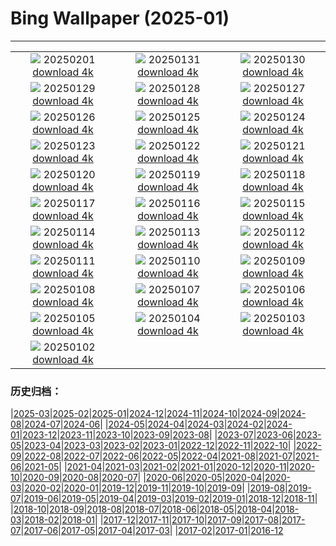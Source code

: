 # Bing Wallpaper (2025-01)
**************
| | | |
| :----: | :----: | :----: |
| ![](https://www.bing.com/th?id=OHR.FestungKonigsteinElbsandsteingebirge_IT-IT3107556613_1920x1080.jpg) 20250201 [download 4k](https://www.bing.com/th?id=OHR.FestungKonigsteinElbsandsteingebirge_IT-IT3107556613_UHD.jpg) | ![](https://www.bing.com/th?id=OHR.PlainsZebra_IT-IT2615421914_1920x1080.jpg) 20250131 [download 4k](https://www.bing.com/th?id=OHR.PlainsZebra_IT-IT2615421914_UHD.jpg) | ![](https://www.bing.com/th?id=OHR.OrdesaSpain_IT-IT2526212966_1920x1080.jpg) 20250130 [download 4k](https://www.bing.com/th?id=OHR.OrdesaSpain_IT-IT2526212966_UHD.jpg) |
| ![](https://www.bing.com/th?id=OHR.LunarDragon_IT-IT2211011304_1920x1080.jpg) 20250129 [download 4k](https://www.bing.com/th?id=OHR.LunarDragon_IT-IT2211011304_UHD.jpg) | ![](https://www.bing.com/th?id=OHR.Piedmont_IT-IT1689633679_1920x1080.jpg) 20250128 [download 4k](https://www.bing.com/th?id=OHR.Piedmont_IT-IT1689633679_UHD.jpg) | ![](https://www.bing.com/th?id=OHR.CanyonSnow_IT-IT1813827101_1920x1080.jpg) 20250127 [download 4k](https://www.bing.com/th?id=OHR.CanyonSnow_IT-IT1813827101_UHD.jpg) |
| ![](https://www.bing.com/th?id=OHR.FrostedBeech_IT-IT1757566579_1920x1080.jpg) 20250126 [download 4k](https://www.bing.com/th?id=OHR.FrostedBeech_IT-IT1757566579_UHD.jpg) | ![](https://www.bing.com/th?id=OHR.PortoSunset_IT-IT1632622830_1920x1080.jpg) 20250125 [download 4k](https://www.bing.com/th?id=OHR.PortoSunset_IT-IT1632622830_UHD.jpg) | ![](https://www.bing.com/th?id=OHR.IcelandGeyser_IT-IT1394965765_1920x1080.jpg) 20250124 [download 4k](https://www.bing.com/th?id=OHR.IcelandGeyser_IT-IT1394965765_UHD.jpg) |
| ![](https://www.bing.com/th?id=OHR.DeerValley_IT-IT9318398790_1920x1080.jpg) 20250123 [download 4k](https://www.bing.com/th?id=OHR.DeerValley_IT-IT9318398790_UHD.jpg) | ![](https://www.bing.com/th?id=OHR.PetraMonastery_IT-IT8921152499_1920x1080.jpg) 20250122 [download 4k](https://www.bing.com/th?id=OHR.PetraMonastery_IT-IT8921152499_UHD.jpg) | ![](https://www.bing.com/th?id=OHR.DutchSquirrel_IT-IT0079565716_1920x1080.jpg) 20250121 [download 4k](https://www.bing.com/th?id=OHR.DutchSquirrel_IT-IT0079565716_UHD.jpg) |
| ![](https://www.bing.com/th?id=OHR.CadizSpain_IT-IT4747642623_1920x1080.jpg) 20250120 [download 4k](https://www.bing.com/th?id=OHR.CadizSpain_IT-IT4747642623_UHD.jpg) | ![](https://www.bing.com/th?id=OHR.CortinaAmpezzo_IT-IT8151089763_1920x1080.jpg) 20250119 [download 4k](https://www.bing.com/th?id=OHR.CortinaAmpezzo_IT-IT8151089763_UHD.jpg) | ![](https://www.bing.com/th?id=OHR.WhiteSandsNP_IT-IT7416154003_1920x1080.jpg) 20250118 [download 4k](https://www.bing.com/th?id=OHR.WhiteSandsNP_IT-IT7416154003_UHD.jpg) |
| ![](https://www.bing.com/th?id=OHR.NapoliPizza_IT-IT7432865458_1920x1080.jpg) 20250117 [download 4k](https://www.bing.com/th?id=OHR.NapoliPizza_IT-IT7432865458_UHD.jpg) | ![](https://www.bing.com/th?id=OHR.PinnaclesPeaks_IT-IT7170476013_1920x1080.jpg) 20250116 [download 4k](https://www.bing.com/th?id=OHR.PinnaclesPeaks_IT-IT7170476013_UHD.jpg) | ![](https://www.bing.com/th?id=OHR.MuseumCourt_IT-IT0217909528_1920x1080.jpg) 20250115 [download 4k](https://www.bing.com/th?id=OHR.MuseumCourt_IT-IT0217909528_UHD.jpg) |
| ![](https://www.bing.com/th?id=OHR.NeptunesGrotto_IT-IT6948130051_1920x1080.jpg) 20250114 [download 4k](https://www.bing.com/th?id=OHR.NeptunesGrotto_IT-IT6948130051_UHD.jpg) | ![](https://www.bing.com/th?id=OHR.CoastalWales_IT-IT6663007380_1920x1080.jpg) 20250113 [download 4k](https://www.bing.com/th?id=OHR.CoastalWales_IT-IT6663007380_UHD.jpg) | ![](https://www.bing.com/th?id=OHR.CrescentTail_IT-IT6327285395_1920x1080.jpg) 20250112 [download 4k](https://www.bing.com/th?id=OHR.CrescentTail_IT-IT6327285395_UHD.jpg) |
| ![](https://www.bing.com/th?id=OHR.MeknesMorocco_IT-IT5907061739_1920x1080.jpg) 20250111 [download 4k](https://www.bing.com/th?id=OHR.MeknesMorocco_IT-IT5907061739_UHD.jpg) | ![](https://www.bing.com/th?id=OHR.BubbleLake_IT-IT6583176586_1920x1080.jpg) 20250110 [download 4k](https://www.bing.com/th?id=OHR.BubbleLake_IT-IT6583176586_UHD.jpg) | ![](https://www.bing.com/th?id=OHR.NamibiaDunes_IT-IT8256486695_1920x1080.jpg) 20250109 [download 4k](https://www.bing.com/th?id=OHR.NamibiaDunes_IT-IT8256486695_UHD.jpg) |
| ![](https://www.bing.com/th?id=OHR.GreatWallStairs_IT-IT6218183610_1920x1080.jpg) 20250108 [download 4k](https://www.bing.com/th?id=OHR.GreatWallStairs_IT-IT6218183610_UHD.jpg) | ![](https://www.bing.com/th?id=OHR.FestaTricoloreDolomites_IT-IT0168095926_1920x1080.jpg) 20250107 [download 4k](https://www.bing.com/th?id=OHR.FestaTricoloreDolomites_IT-IT0168095926_UHD.jpg) | ![](https://www.bing.com/th?id=OHR.RavennaBasilica_IT-IT9888465442_1920x1080.jpg) 20250106 [download 4k](https://www.bing.com/th?id=OHR.RavennaBasilica_IT-IT9888465442_UHD.jpg) |
| ![](https://www.bing.com/th?id=OHR.BouldersNZ_IT-IT9574087004_1920x1080.jpg) 20250105 [download 4k](https://www.bing.com/th?id=OHR.BouldersNZ_IT-IT9574087004_UHD.jpg) | ![](https://www.bing.com/th?id=OHR.VietnamFalls_IT-IT3525554686_1920x1080.jpg) 20250104 [download 4k](https://www.bing.com/th?id=OHR.VietnamFalls_IT-IT3525554686_UHD.jpg) | ![](https://www.bing.com/th?id=OHR.TolkienOxford_IT-IT9082436970_1920x1080.jpg) 20250103 [download 4k](https://www.bing.com/th?id=OHR.TolkienOxford_IT-IT9082436970_UHD.jpg) |
| ![](https://www.bing.com/th?id=OHR.ArdezSwitzerland_IT-IT8831023098_1920x1080.jpg) 20250102 [download 4k](https://www.bing.com/th?id=OHR.ArdezSwitzerland_IT-IT8831023098_UHD.jpg) |  |  |

### 历史归档：

|[2025-03](bing/2025-03/2025-03.md)|[2025-02](bing/2025-02/2025-02.md)|[2025-01](bing/2025-01/2025-01.md)|[2024-12](bing/2024-12/2024-12.md)|[2024-11](bing/2024-11/2024-11.md)|[2024-10](bing/2024-10/2024-10.md)|[2024-09](bing/2024-09/2024-09.md)|[2024-08](bing/2024-08/2024-08.md)|[2024-07](bing/2024-07/2024-07.md)|[2024-06](bing/2024-06/2024-06.md)|
|[2024-05](bing/2024-05/2024-05.md)|[2024-04](bing/2024-04/2024-04.md)|[2024-03](bing/2024-03/2024-03.md)|[2024-02](bing/2024-02/2024-02.md)|[2024-01](bing/2024-01/2024-01.md)|[2023-12](bing/2023-12/2023-12.md)|[2023-11](bing/2023-11/2023-11.md)|[2023-10](bing/2023-10/2023-10.md)|[2023-09](bing/2023-09/2023-09.md)|[2023-08](bing/2023-08/2023-08.md)|
|[2023-07](bing/2023-07/2023-07.md)|[2023-06](bing/2023-06/2023-06.md)|[2023-05](bing/2023-05/2023-05.md)|[2023-04](bing/2023-04/2023-04.md)|[2023-03](bing/2023-03/2023-03.md)|[2023-02](bing/2023-02/2023-02.md)|[2023-01](bing/2023-01/2023-01.md)|[2022-12](bing/2022-12/2022-12.md)|[2022-11](bing/2022-11/2022-11.md)|[2022-10](bing/2022-10/2022-10.md)|
|[2022-09](bing/2022-09/2022-09.md)|[2022-08](bing/2022-08/2022-08.md)|[2022-07](bing/2022-07/2022-07.md)|[2022-06](bing/2022-06/2022-06.md)|[2022-05](bing/2022-05/2022-05.md)|[2022-04](bing/2022-04/2022-04.md)|[2021-08](bing/2021-08/2021-08.md)|[2021-07](bing/2021-07/2021-07.md)|[2021-06](bing/2021-06/2021-06.md)|[2021-05](bing/2021-05/2021-05.md)|
|[2021-04](bing/2021-04/2021-04.md)|[2021-03](bing/2021-03/2021-03.md)|[2021-02](bing/2021-02/2021-02.md)|[2021-01](bing/2021-01/2021-01.md)|[2020-12](bing/2020-12/2020-12.md)|[2020-11](bing/2020-11/2020-11.md)|[2020-10](bing/2020-10/2020-10.md)|[2020-09](bing/2020-09/2020-09.md)|[2020-08](bing/2020-08/2020-08.md)|[2020-07](bing/2020-07/2020-07.md)|
|[2020-06](bing/2020-06/2020-06.md)|[2020-05](bing/2020-05/2020-05.md)|[2020-04](bing/2020-04/2020-04.md)|[2020-03](bing/2020-03/2020-03.md)|[2020-02](bing/2020-02/2020-02.md)|[2020-01](bing/2020-01/2020-01.md)|[2019-12](bing/2019-12/2019-12.md)|[2019-11](bing/2019-11/2019-11.md)|[2019-10](bing/2019-10/2019-10.md)|[2019-09](bing/2019-09/2019-09.md)|
|[2019-08](bing/2019-08/2019-08.md)|[2019-07](bing/2019-07/2019-07.md)|[2019-06](bing/2019-06/2019-06.md)|[2019-05](bing/2019-05/2019-05.md)|[2019-04](bing/2019-04/2019-04.md)|[2019-03](bing/2019-03/2019-03.md)|[2019-02](bing/2019-02/2019-02.md)|[2019-01](bing/2019-01/2019-01.md)|[2018-12](bing/2018-12/2018-12.md)|[2018-11](bing/2018-11/2018-11.md)|
|[2018-10](bing/2018-10/2018-10.md)|[2018-09](bing/2018-09/2018-09.md)|[2018-08](bing/2018-08/2018-08.md)|[2018-07](bing/2018-07/2018-07.md)|[2018-06](bing/2018-06/2018-06.md)|[2018-05](bing/2018-05/2018-05.md)|[2018-04](bing/2018-04/2018-04.md)|[2018-03](bing/2018-03/2018-03.md)|[2018-02](bing/2018-02/2018-02.md)|[2018-01](bing/2018-01/2018-01.md)|
|[2017-12](bing/2017-12/2017-12.md)|[2017-11](bing/2017-11/2017-11.md)|[2017-10](bing/2017-10/2017-10.md)|[2017-09](bing/2017-09/2017-09.md)|[2017-08](bing/2017-08/2017-08.md)|[2017-07](bing/2017-07/2017-07.md)|[2017-06](bing/2017-06/2017-06.md)|[2017-05](bing/2017-05/2017-05.md)|[2017-04](bing/2017-04/2017-04.md)|[2017-03](bing/2017-03/2017-03.md)|
|[2017-02](bing/2017-02/2017-02.md)|[2017-01](bing/2017-01/2017-01.md)|[2016-12](bing/2016-12/2016-12.md)